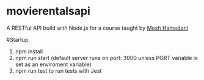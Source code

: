 # movierentalsapi

A RESTful API build with Node.js for a course taught by [Mosh Hamedani](https://github.com/mosh-hamedani)

#Startup
1) npm install
2) npm run start (default server runs on port: 3000 unless PORT variable is set as an enviroment variable)
3) npm run test to run tests with Jest
